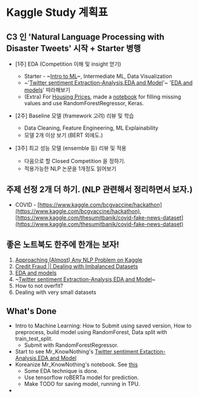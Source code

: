 # Kaggle Study 계획표

## C3 인 'Natural Language Processing with Disaster Tweets' 시작 + Starter 병행

- [1주] EDA (Competition 이해 및 insight 얻기)
    - Starter - ~[Intro to ML](https://www.kaggle.com/learn/intro-to-machine-learning)~, Intermediate ML, Data Visualization
    - ~'[Twitter sentiment Extraction-Analysis,EDA and Model](https://www.kaggle.com/tanulsingh077/twitter-sentiment-extaction-analysis-eda-and-model)'~ '[EDA and models](https://www.kaggle.com/artgor/eda-and-models)' 따라해보기
    - (Extra) For [Housing Prices](https://www.kaggle.com/c/home-data-for-ml-course), made a [notebook](https://www.kaggle.com/yoohyuck/missing-value-randomforest-keras) 
      for filling missing values and use RandomForestRegressor, Keras.

- [2주] Baseline 모델 (framework 고려) 리뷰 및 학습
    - Data Cleaning, Feature Engineering, ML Explainability
    - 모델 2개 이상 보기 (BERT 외에도.)

- [3주] 최고 성능 모델 (ensemble 등) 리뷰 및 적용
    - 다음으로 할 Closed Competition 을 정하기.
    - 적용가능한 NLP 논문을 1개정도 읽어보기


## 주제 선정 2개 더 하기. (NLP 관련해서 정리하면서 보자.)
- COVID - [https://www.kaggle.com/bcgvaccine/hackathon](https://www.kaggle.com/bcgvaccine/hackathon), [https://www.kaggle.com/thesumitbanik/covid-fake-news-dataset](https://www.kaggle.com/thesumitbanik/covid-fake-news-dataset)


## 좋은 노트북도 한주에 한개는 보자!

1. [Approaching (Almost) Any NLP Problem on Kaggle](https://www.kaggle.com/abhishek/approaching-almost-any-nlp-problem-on-kaggle)
2. [Credit Fraud || Dealing with Imbalanced Datasets](https://www.kaggle.com/janiobachmann/credit-fraud-dealing-with-imbalanced-datasets)
3. [EDA and models](https://www.kaggle.com/artgor/eda-and-models)
4. ~[Twitter sentiment Extraction-Analysis,EDA and Model](https://www.kaggle.com/tanulsingh077/twitter-sentiment-extaction-analysis-eda-and-model)~
5. How to not overfit?
6. Dealing with very small datasets


## What's Done
  - Intro to Machine Learning: How to Submit using saved version, How to
  preprocess, build model using RandomForest, Data split with train_test_split.
    - Submit with RandomForestRegressor.
  - Start to see Mr_KnowNothing's [Twitter sentiment Extaction-Analysis,EDA and Model](https://www.kaggle.com/tanulsingh077/twitter-sentiment-extaction-analysis-eda-and-model)
  - Koreanize Mr_KnowNothing's notebook. See [this](https://www.kaggle.com/yoohyuck/twitter-sentiment-korean-version)
    - Some EDA technique is done.
    - Use tensorflow roBERTa model for prediction.
    - Make TODO for saving model, running in TPU.
  - 
